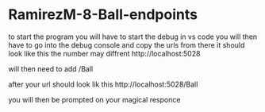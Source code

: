 # RamirezM-8-Ball-endpoints

to start the program you will have to start the debug in vs code you will then have to go into the debug console and copy the urls from there
it should look like this the number may diffrent http://localhost:5028 

will then need to add 
/Ball

after your url should look lik this
http://localhost:5028/Ball

you will then be prompted on your magical responce

